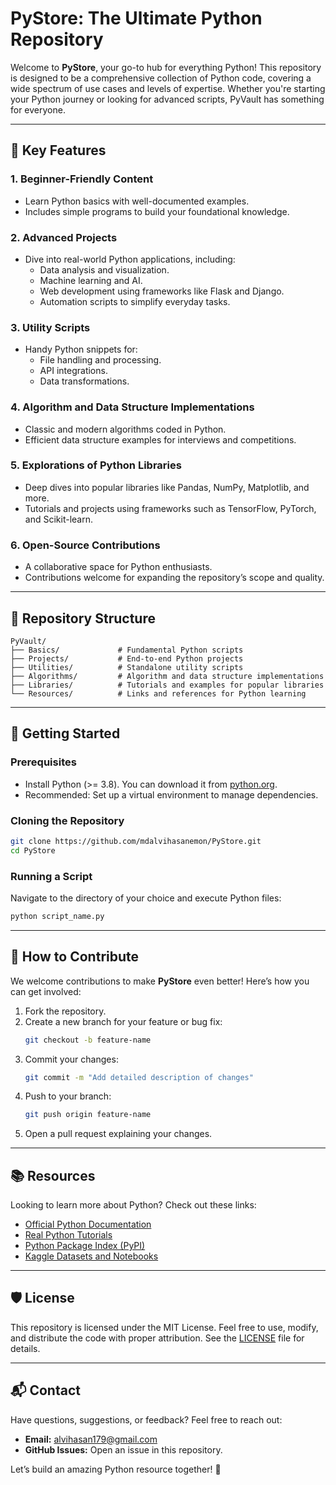 # PyStore: The Ultimate Python Repository

Welcome to **PyStore**, your go-to hub for everything Python! This repository is designed to be a comprehensive collection of Python code, covering a wide spectrum of use cases and levels of expertise. Whether you're starting your Python journey or looking for advanced scripts, PyVault has something for everyone.

---

## 🌟 Key Features

### 1. **Beginner-Friendly Content**
- Learn Python basics with well-documented examples.
- Includes simple programs to build your foundational knowledge.

### 2. **Advanced Projects**
- Dive into real-world Python applications, including:
  - Data analysis and visualization.
  - Machine learning and AI.
  - Web development using frameworks like Flask and Django.
  - Automation scripts to simplify everyday tasks.

### 3. **Utility Scripts**
- Handy Python snippets for:
  - File handling and processing.
  - API integrations.
  - Data transformations.

### 4. **Algorithm and Data Structure Implementations**
- Classic and modern algorithms coded in Python.
- Efficient data structure examples for interviews and competitions.

### 5. **Explorations of Python Libraries**
- Deep dives into popular libraries like Pandas, NumPy, Matplotlib, and more.
- Tutorials and projects using frameworks such as TensorFlow, PyTorch, and Scikit-learn.

### 6. **Open-Source Contributions**
- A collaborative space for Python enthusiasts.
- Contributions welcome for expanding the repository’s scope and quality.

---

## 📂 Repository Structure

```
PyVault/
├── Basics/             # Fundamental Python scripts
├── Projects/           # End-to-end Python projects
├── Utilities/          # Standalone utility scripts
├── Algorithms/         # Algorithm and data structure implementations
├── Libraries/          # Tutorials and examples for popular libraries
└── Resources/          # Links and references for Python learning
```

---

## 🚀 Getting Started

### Prerequisites
- Install Python (>= 3.8). You can download it from [python.org](https://www.python.org/).
- Recommended: Set up a virtual environment to manage dependencies.

### Cloning the Repository
```bash
git clone https://github.com/mdalvihasanemon/PyStore.git
cd PyStore
```

### Running a Script
Navigate to the directory of your choice and execute Python files:
```bash
python script_name.py
```

---

## 🤝 How to Contribute

We welcome contributions to make **PyStore** even better! Here’s how you can get involved:

1. Fork the repository.
2. Create a new branch for your feature or bug fix:
   ```bash
   git checkout -b feature-name
   ```
3. Commit your changes:
   ```bash
   git commit -m "Add detailed description of changes"
   ```
4. Push to your branch:
   ```bash
   git push origin feature-name
   ```
5. Open a pull request explaining your changes.

---

## 📚 Resources

Looking to learn more about Python? Check out these links:
- [Official Python Documentation](https://docs.python.org/3/)
- [Real Python Tutorials](https://realpython.com/)
- [Python Package Index (PyPI)](https://pypi.org/)
- [Kaggle Datasets and Notebooks](https://www.kaggle.com/)

---

## 🛡️ License

This repository is licensed under the MIT License. Feel free to use, modify, and distribute the code with proper attribution. See the [LICENSE](LICENSE) file for details.

---

## 📬 Contact

Have questions, suggestions, or feedback? Feel free to reach out:
- **Email:** alvihasan179@gmail.com
- **GitHub Issues:** Open an issue in this repository.

Let’s build an amazing Python resource together! 🐍


